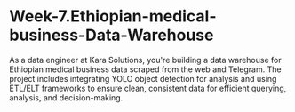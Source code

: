 # Week-7.Ethiopian-medical-business-Data-Warehouse
As a data engineer at Kara Solutions, you're building a data warehouse for Ethiopian medical business data scraped from the web and Telegram. The project includes integrating YOLO object detection for analysis and using ETL/ELT frameworks to ensure clean, consistent data for efficient querying, analysis, and decision-making.
